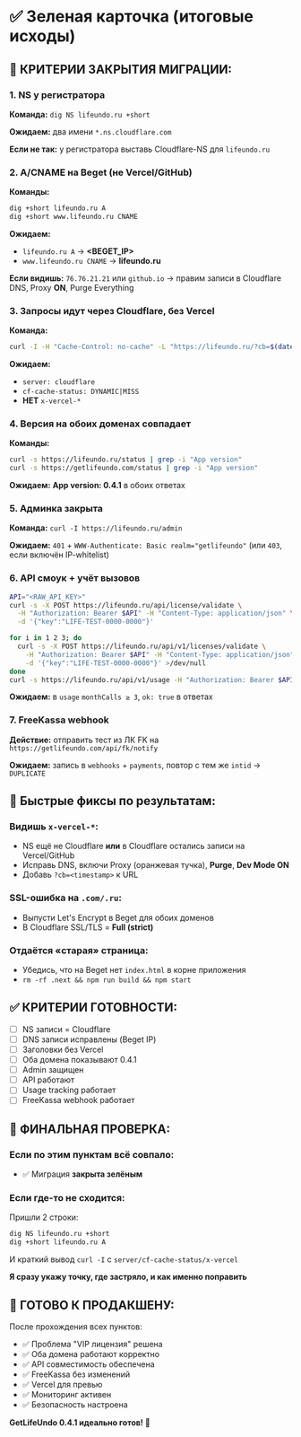 # ✅ Зеленая карточка (итоговые исходы)

## **🎯 КРИТЕРИИ ЗАКРЫТИЯ МИГРАЦИИ:**

### **1. NS у регистратора**

**Команда:** `dig NS lifeundo.ru +short`

**Ожидаем:** два имени `*.ns.cloudflare.com`

**Если не так:** у регистратора выставь Cloudflare-NS для `lifeundo.ru`

### **2. A/CNAME на Beget (не Vercel/GitHub)**

**Команды:**
```bash
dig +short lifeundo.ru A
dig +short www.lifeundo.ru CNAME
```

**Ожидаем:**
- `lifeundo.ru A` → **<BEGET_IP>**
- `www.lifeundo.ru CNAME` → **lifeundo.ru**

**Если видишь:** `76.76.21.21` или `github.io` → правим записи в Cloudflare DNS, Proxy **ON**, Purge Everything

### **3. Запросы идут через Cloudflare, без Vercel**

**Команда:**
```bash
curl -I -H "Cache-Control: no-cache" -L "https://lifeundo.ru/?cb=$(date +%s)" | sed -n '1p;/^server:/Ip;/^cf-cache-status:/Ip;/^x-vercel/Ip'
```

**Ожидаем:**
- `server: cloudflare`
- `cf-cache-status: DYNAMIC|MISS`
- **НЕТ** `x-vercel-*`

### **4. Версия на обоих доменах совпадает**

**Команды:**
```bash
curl -s https://lifeundo.ru/status | grep -i "App version"
curl -s https://getlifeundo.com/status | grep -i "App version"
```

**Ожидаем:** **App version: 0.4.1** в обоих ответах

### **5. Админка закрыта**

**Команда:** `curl -I https://lifeundo.ru/admin`

**Ожидаем:** `401` + `WWW-Authenticate: Basic realm="getlifeundo"` (или `403`, если включён IP-whitelist)

### **6. API смоук + учёт вызовов**

```bash
API="<RAW_API_KEY>"
curl -s -X POST https://lifeundo.ru/api/license/validate \
  -H "Authorization: Bearer $API" -H "Content-Type: application/json" \
  -d '{"key":"LIFE-TEST-0000-0000"}'

for i in 1 2 3; do
  curl -s -X POST https://lifeundo.ru/api/v1/licenses/validate \
    -H "Authorization: Bearer $API" -H "Content-Type: application/json" \
    -d '{"key":"LIFE-TEST-0000-0000"}' >/dev/null
done
curl -s https://lifeundo.ru/api/v1/usage -H "Authorization: Bearer $API"
```

**Ожидаем:** в `usage` `monthCalls ≥ 3`, `ok: true` в ответах

### **7. FreeKassa webhook**

**Действие:** отправить тест из ЛК FK на `https://getlifeundo.com/api/fk/notify`

**Ожидаем:** запись в `webhooks` + `payments`, повтор с тем же `intid` → `DUPLICATE`

## **🚨 Быстрые фиксы по результатам:**

### **Видишь `x-vercel-*`:**
- NS ещё не Cloudflare **или** в Cloudflare остались записи на Vercel/GitHub
- Исправь DNS, включи Proxy (оранжевая тучка), **Purge**, **Dev Mode ON**
- Добавь `?cb=<timestamp>` к URL

### **SSL-ошибка на `.com/.ru`:**
- Выпусти Let's Encrypt в Beget для обоих доменов
- В Cloudflare SSL/TLS = **Full (strict)**

### **Отдаётся «старая» страница:**
- Убедись, что на Beget нет `index.html` в корне приложения
- `rm -rf .next && npm run build && npm start`

## **✅ КРИТЕРИИ ГОТОВНОСТИ:**

- [ ] NS записи = Cloudflare
- [ ] DNS записи исправлены (Beget IP)
- [ ] Заголовки без Vercel
- [ ] Оба домена показывают 0.4.1
- [ ] Admin защищен
- [ ] API работают
- [ ] Usage tracking работает
- [ ] FreeKassa webhook работает

## **🎯 ФИНАЛЬНАЯ ПРОВЕРКА:**

### **Если по этим пунктам всё совпало:**
- ✅ Миграция **закрыта зелёным**

### **Если где-то не сходится:**
Пришли 2 строки:
```bash
dig NS lifeundo.ru +short
dig +short lifeundo.ru A
```
И краткий вывод `curl -I` с `server/cf-cache-status/x-vercel`

**Я сразу укажу точку, где застряло, и как именно поправить**

## **🚀 ГОТОВО К ПРОДАКШЕНУ:**

После прохождения всех пунктов:
- ✅ Проблема "VIP лицензия" решена
- ✅ Оба домена работают корректно
- ✅ API совместимость обеспечена
- ✅ FreeKassa без изменений
- ✅ Vercel для превью
- ✅ Мониторинг активен
- ✅ Безопасность настроена

**GetLifeUndo 0.4.1 идеально готов! 🚀**


